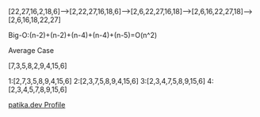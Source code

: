 [22,27,16,2,18,6]-->[2,22,27,16,18,6]-->[2,6,22,27,16,18]-->[2,6,16,22,27,18]-->[2,6,16,18,22,27]

Big-O:(n-2)+(n-2)+(n-4)+(n-4)+(n-5)=O(n^2)

Average Case

[7,3,5,8,2,9,4,15,6] 

1:[2,7,3,5,8,9,4,15,6]
2:[2,3,7,5,8,9,4,15,6] 
3:[2,3,4,7,5,8,9,15,6] 
4:[2,3,4,5,7,8,9,15,6] 

[patika.dev Profile](https://app.patika.dev/snrkaan)
